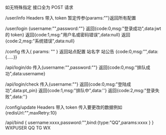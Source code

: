 如无特殊指定 接口全为 POST 请求

/user/info
Headers 带入 token
暂定传参{params:""}返回所有配置

/user/login
{username:"",password:""}
返回{code:0,msg:"登录成功",data:jwt 的 token}
返回{code:1,msg:"用户名或密码错误",data:null}
返回{code:2,msg:"系统错误",data:null}

/config
传入{ params: "" }
返回站点配置 站名字 站公告
{code:0,msg:"",data:{.....}}

/api/login/do
传入{username:"",password:""}
返回{code:0,msg:"排队成功",data:username}

/api/login/check
传入{username:""}
返回{code:0,msg:"登陆成功",data:pt_pin}
返回{code:1,msg:"排队中",data:''}
返回{code:2,msg:"登录失败",data:''}

/config/update
Headers 带入 token
传入要更改的数据例如{redisUrl:"",maxRetry:10}

/api/bind
{ username:xxxx,password:"",bind:{type:"QQ",params:xxxx } } WXPUSER QQ TG WX

